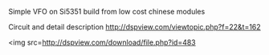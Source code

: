 Simple VFO on Si5351 build from low cost chinese modules

Circuit and detail description http://dspview.com/viewtopic.php?f=22&t=162

<img src=http://dspview.com/download/file.php?id=483</img>
